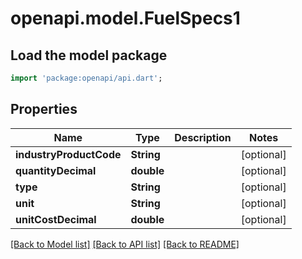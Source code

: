 # openapi.model.FuelSpecs1

## Load the model package
```dart
import 'package:openapi/api.dart';
```

## Properties
Name | Type | Description | Notes
------------ | ------------- | ------------- | -------------
**industryProductCode** | **String** |  | [optional] 
**quantityDecimal** | **double** |  | [optional] 
**type** | **String** |  | [optional] 
**unit** | **String** |  | [optional] 
**unitCostDecimal** | **double** |  | [optional] 

[[Back to Model list]](../README.md#documentation-for-models) [[Back to API list]](../README.md#documentation-for-api-endpoints) [[Back to README]](../README.md)


